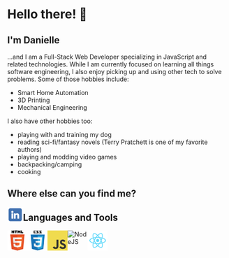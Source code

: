 <!--
**DrAcula27/DrAcula27** is a ✨ _special_ ✨ repository because its `README.md` (this file) appears on your GitHub profile.
-->

# Hello there! 👋

## I'm Danielle

...and I am a Full-Stack Web Developer specializing in JavaScript and related technologies. While I am currently focused on learning all things software engineering, I also enjoy picking up and using other tech to solve problems. Some of those hobbies include:
<ul>
  <li>Smart Home Automation</li>
  <li>3D Printing</li>
  <li>Mechanical Engineering</li>
 </ul>

I also have other hobbies too:
<ul>
  <li>playing with and training my dog</li>
  <li>reading sci-fi/fantasy novels (Terry Pratchett is one of my favorite authors)</li>
  <li>playing and modding video games</li>
  <li>backpacking/camping</li>
  <li>cooking</li>
</ul>

## Where else can you find me?
<a target="_blank" href="https://www.linkedin.com/in/daniellerandrews"><img alt="Danielle's LinkedIn" src="./images/linkedIn.png" style="max-width: 100%;" width="36px" align="left"></a>


## Languages and Tools
<a target="_blank" rel="noopener noreferrer nofollow" href="https://raw.githubusercontent.com/github/explore/80688e429a7d4ef2fca1e82350fe8e3517d3494d/topics/html/html.png"><img alt="HTML5" src="https://raw.githubusercontent.com/github/explore/80688e429a7d4ef2fca1e82350fe8e3517d3494d/topics/html/html.png" style="max-width: 100%;" width="46px" align="left"></a>

<a target="_blank" rel="noopener noreferrer nofollow" href="https://raw.githubusercontent.com/github/explore/80688e429a7d4ef2fca1e82350fe8e3517d3494d/topics/css/css.png"><img alt="CSS3" src="https://raw.githubusercontent.com/github/explore/80688e429a7d4ef2fca1e82350fe8e3517d3494d/topics/css/css.png" style="max-width: 100%;" width="46px" align="left"></a>

<a target="_blank" rel="noopener noreferrer nofollow" href="https://raw.githubusercontent.com/github/explore/80688e429a7d4ef2fca1e82350fe8e3517d3494d/topics/javascript/javascript.png"><img alt="JavaScript" src="https://raw.githubusercontent.com/github/explore/80688e429a7d4ef2fca1e82350fe8e3517d3494d/topics/javascript/javascript.png" style="max-width: 100%;" width="46px" align="left"></a>

<a target="_blank" rel="noopener noreferrer nofollow" href="https://camo.githubusercontent.com/03899ca15bc7682cad570e2638be85926777122dce4b90151d5efc897660d5cd/68747470733a2f2f696d672e69636f6e73382e636f6d2f636f6c6f722f34382f3030303030302f6e6f64656a732e706e67"><img alt="NodeJS" src="https://camo.githubusercontent.com/03899ca15bc7682cad570e2638be85926777122dce4b90151d5efc897660d5cd/68747470733a2f2f696d672e69636f6e73382e636f6d2f636f6c6f722f34382f3030303030302f6e6f64656a732e706e67" data-canonical-src="https://img.icons8.com/color/48/000000/nodejs.png" style="max-width: 100%;" width="46px" align="left"></a>

<a target="_blank" rel="noopener noreferrer nofollow" href="https://raw.githubusercontent.com/github/explore/80688e429a7d4ef2fca1e82350fe8e3517d3494d/topics/react/react.png"><img alt="ReactJS" src="https://raw.githubusercontent.com/github/explore/80688e429a7d4ef2fca1e82350fe8e3517d3494d/topics/react/react.png" style="max-width: 100%;" width="46px" align="left"></a>

